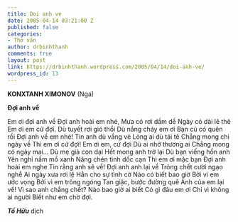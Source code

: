 ```yaml
---
title: Doi anh ve
date: 2005-04-14 03:21:00 Z
published: false
categories:
- Thơ văn
author: drbinhthanh
comments: true
layout: post
link: https://drbinhthanh.wordpress.com/2005/04/14/doi-anh-ve/
wordpress_id: 13
---
```


**KONXTANH XIMONOV** (Nga)

**Đợi anh về**

Em ơi đợi anh về
Đợi anh hoài em nhé,
Mưa có rơi dầm dề
Ngày có dài lê thê
Em ơi em cứ đợi.
Dù tuyết rơi gió thổi
Dù nắng cháy em ơi
Bạn cũ có quên rồi
Đợi anh về em nhé!
Tin anh dù vắng vẻ
Lòng ai dù tái tê
Chẳng mong chi ngày về
Thì em ơi cứ đợi!
Em ơi em, cứ đợi
Dù ai nhớ thương ai
Chẳng mong có ngày mai…
Dù mẹ già con dại
Hết mong anh trở lại
Dù bạn viếng hồn anh
Yên nghỉ nấm mồ xanh
Nâng chén tình dốc cạn
Thì em ơi mặc bạn
Đợi anh hoài em nghe
Tin rằng anh sẽ về!
Đợi anh anh lại về
Trông chết cười ngạo nghễ
Ai ngày xưa rơi lệ
Hẳn cho sự tình cờ
Nào có biết bao giờ
Bởi vì em ước vọng
Bởi vì em trông ngóng
Tan giặc, bước đường quê
Anh của em lại về!
Vì sao anh chẳng chết?
Nào bao giờ ai biết
Có gì đâu em ơi
Chỉ vì không ai người
Biết như em chờ đợi.
 


_**Tố Hữu**_ dịch
